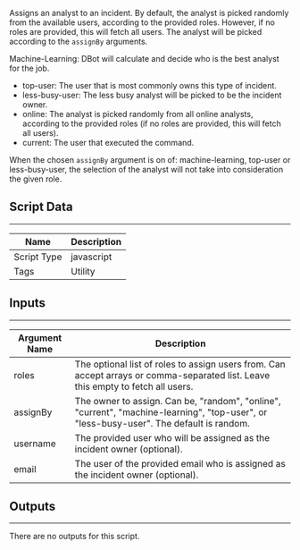 Assigns an analyst to an incident.
By default, the analyst is picked randomly from the available users, according to the provided roles. However, if no roles are provided, this will fetch all users.
The analyst will be picked according to the `assignBy` arguments.

Machine-Learning: DBot will calculate and decide who is the best analyst for the job.
 * top-user: The user that is most commonly owns this type of incident.
 * less-busy-user: The less busy analyst will be picked to be the incident owner.
 * online: The analyst is picked randomly from all online analysts, according to the provided roles (if no roles are provided, this will fetch all users).
 * current: The user that executed the command.

When the chosen  `assignBy` argument is on of: machine-learning, top-user or  less-busy-user, 
the selection of the analyst will not take into consideration the given role.

## Script Data
---

| **Name** | **Description** |
| --- | --- |
| Script Type | javascript |
| Tags | Utility |


## Inputs
---

| **Argument Name** | **Description** |
| --- | --- |
| roles | The optional list of roles to assign users from. Can accept arrays or comma-separated list. Leave this empty to fetch all users. |
| assignBy | The owner to assign. Can be, "random", "online", "current", "machine-learning", "top-user", or "less-busy-user". The default is random.  |
| username | The provided user who will be assigned as the incident owner (optional). |
| email | The user of the provided email who is assigned as the incident owner (optional). |

## Outputs
---
There are no outputs for this script.
